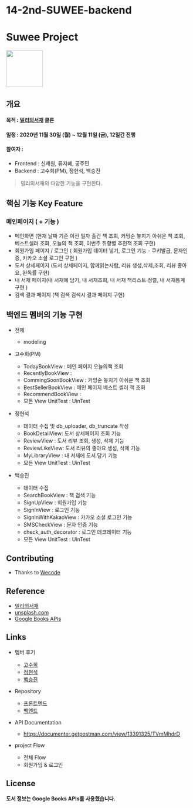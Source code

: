 # 14-2nd-SUWEE-backend
# Suwee Project

<img src="https://trello-attachments.s3.amazonaws.com/5fc465951dfcce1dc3a95814/5fc48e535151e366256bb3ef/14fd0811cb2d556ca69cc0bc8aafded7/logo_black.png" height="100"/>

## 개요

#### 목적 : [밀리의서재](https://www.millie.co.kr//) 클론

#### 일정 : 2020년 11월 30일 (월) ~ 12월 11일 (금), 12일간 진행

#### 참여자 :

- Frontend : 신세원, 류지혜, 공주민
- Backend : 고수희(PM), 정현석, 백승진

> 밀리의서재의 다양한 기능을 구현한다.

## 핵심 기능 Key Feature

### 메인페이지 ( + 기능 )
- 메인화면 (현재 날짜 기준 이전 일자 출간 책 조회, 커밍순 놓치기 아쉬운 책 조회,
					베스트셀러 조회, 오늘의 책 조회, 이번주 취향별 추천책 조회 구현)
- 회원가입 페이지 / 로그인 ( 회원가입 데이터 넣기, 로그인 기능 - 쿠키발급, 문자인증, 
              					카카오 소셜 로그인 구현  )
- 도서 상세페이지 (도서 상세페이지, 함께읽는사람, 리뷰 생성,삭제,조회, 리뷰 좋아요, 완독률 구현)
- 내 서재 페이지(내 서재에 담기, 내 서재조회, 내 서재 책리스트 정렬, 내 서재통계 구현 )
- 검색 결과 페이지 (책 검색 검색시 결과 페이지 구현)



## 백엔드 멤버의 기능 구현

- 전체
    - modeling

- 고수희(PM)
    - TodayBookView : 메인 페이지 오늘의책 조회
    - RecentlyBookView : 
    - CommingSoonBookView : 커밍순 놓치기 아쉬운 책 조회
    - BestSellerBookView : 메인 페이지 베스트 셀러 책 조회
    - RecommendBookView : 
    - 모든 View UnitTest : UinTest 
    
- 정현석
    - 데이터 수집 및 db_uploader, db_truncate 작성
    - BookDetailView: 도서 상세페이지 조회 기능
    - ReviewView : 도서 리뷰 조회, 생성, 삭제 기능
    - ReviewLikeView: 도서 리뷰의 좋아요 생성, 삭제 기능
    - MyLibraryView : 내 서재에 도서 담기 기능 
    - 모든 View UnitTest : UinTest
    
- 백승진
    - 데이터 수집
    - SearchBookView : 책 검색 기능
    - SignUpView : 회원가입 기능
    - SignInView : 로그인 기능
    - SignInWithKakaoView : 카카오 소셜 로그인 기능
    - SMSCheckView : 문자 인증 기능
    - check_auth_decorator : 로그인 데코레이터 기능
    - 모든 View UnitTest : UinTest

## Contributing

- Thanks to [Wecode](https://wecode.co.kr/)

## Reference

- [밀리의서재](https://www.millie.co.kr/)
- [unsplash.com](https://unsplash.com/)
- [Google Books APIs](https://developers.google.com/books)

## Links

- 멤버 후기
  - [고수희]()
  - [정현석](https://velog.io/@cs982607/2%EC%B0%A8-%ED%94%84%EB%A1%9C%EC%A0%9D%ED%8A%B8-%ED%9B%84%EA%B8%B0)
  - [백승진]()

- Repository
  - [프론트엔드](https://github.com/wecode-bootcamp-korea/14-2nd-SUWEE-frontend)
  - [백엔드](https://github.com/wecode-bootcamp-korea/14-2nd-SUWEE-backend)
  
- API Documentation
  - https://documenter.getpostman.com/view/13391325/TVmMhdrD
  
- project Flow
  - 전체 Flow      
  - 회원가입 & 로그인 

## License

**도서 정보는 Google Books APIs를 사용했습니다.**
